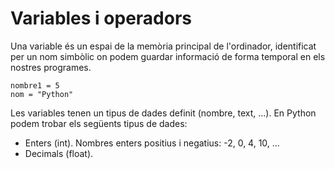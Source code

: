 # Variables i operadors
Una variable és un espai de la memòria principal de l'ordinador, identificat per un nom 
simbòlic on podem guardar informació de forma temporal en els nostres programes.

```
nombre1 = 5
nom = "Python"
```

Les variables tenen un tipus de dades definit (nombre, text, ...). En Python podem trobar els següents 
tipus de dades:
* Enters (int). Nombres enters positius i negatius: -2, 0, 4, 10, ...
* Decimals (float). 
